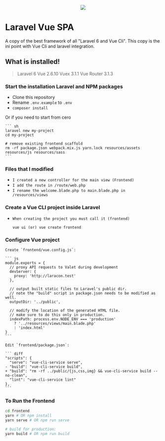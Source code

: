 <p align="center"><img src="https://enmemolab.com/app/github/starter.png"></p>

# Laravel Vue SPA

A copy of the best framework of all "Laravel 6 and Vue Cli".
This copy is the ini point with Vue Cli and laravel integration.

## What is installed!

> Laravel 6
> Vue 2.6.10
> Vuex 3.1.1
> Vue Router 3.1.3

### Start the installation Laravel and NPM packages

-   Clone this repository
-   Rename `.env.example` to `.env`
-   `composer install`

Or if you need to start from cero

    ``` sh
    laravel new my-project
    cd my-project

    # remove existing frontend scaffold
    rm -rf package.json webpack.mix.js yarn.lock resources/assets resources/js resources/sass
    ```

### Files that I modified  

- `I created a new controller for the main view (Frontend)`
- `I add the route in /route/web.php`
- `I rename the welcome.blade.php to main.blade.php in /resources/views`

### Create a Vue CLI project inside Laravel

- `When creating the project you must call it (frontend)`

    ```
    vue ui (or) vue create frontend
    ```

### Configure Vue project

    Create `frontend/vue.config.js`:

    ``` js
    module.exports = {
      // proxy API requests to Valet during development
      devServer: {
        proxy: 'http://laracon.test'
      },

      // output built static files to Laravel's public dir.
      // note the "build" script in package.json needs to be modified as well.
      outputDir: '../public',

      // modify the location of the generated HTML file.
      // make sure to do this only in production.
      indexPath: process.env.NODE_ENV === 'production'
        ? '../resources/views/main.blade.php'
        : 'index.html'
    }
    ```

    Edit `frontend/package.json`:

    ``` diff
    "scripts": {
      "serve": "vue-cli-service serve",
    - "build": "vue-cli-service build",
    + "build": "rm -rf ../public/{js,css,img} && vue-cli-service build --no-clean",
      "lint": "vue-cli-service lint"
    },
    ```
### To Run the Frontend

``` sh
cd frontend
yarn # OR npm install
yarn serve # OR npm run serve

# build for production:
yarn build # OR npm run build
```
